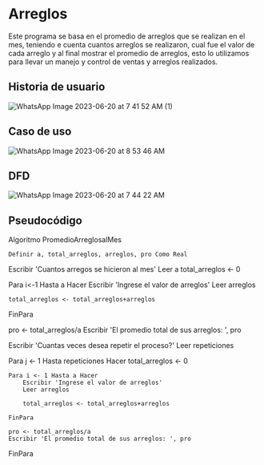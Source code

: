 # Arreglos
Este programa se basa en el promedio de arreglos que se realizan en el mes, teniendo e cuenta cuantos arreglos se realizaron, cual fue el valor de cada arreglo y al final mostrar el promedio de arreglos, esto lo utilizamos para llevar un manejo y control de ventas y arreglos realizados.

## Historia de usuario 

![WhatsApp Image 2023-06-20 at 7 41 52 AM (1)](https://github.com/Julgame/ProyectoJP/assets/136615870/55d81b23-ddef-4480-a385-c4beed7128b2)


## Caso de uso

![WhatsApp Image 2023-06-20 at 8 53 46 AM](https://github.com/Julgame/ProyectoJP/assets/136615870/38b2a9f2-c635-4419-a990-27fea532ee30)


## DFD
![WhatsApp Image 2023-06-20 at 7 44 22 AM](https://github.com/Julgame/ProyectoJP/assets/136615870/eb4c55d1-ce83-4683-af4f-f9a78a6834bd)


## Pseudocódigo
  Algoritmo PromedioArreglosalMes

  
	Definir a, total_arreglos, arreglos, pro Como Real

Escribir 'Cuantos arregos se hicieron al mes'
Leer a
total_arreglos <- 0

Para i<-1 Hasta a Hacer
	Escribir 'Ingrese el valor de arreglos'
	Leer arreglos

	total_arreglos <- total_arreglos+arreglos

FinPara

pro <- total_arreglos/a
Escribir 'El promedio total de sus arreglos: ', pro

Escribir 'Cuantas veces desea repetir el proceso?'
Leer repeticiones

Para j <- 1 Hasta repeticiones Hacer
    total_arreglos <- 0

    Para i <- 1 Hasta a Hacer
        Escribir 'Ingrese el valor de arreglos'
        Leer arreglos

        total_arreglos <- total_arreglos+arreglos

    FinPara

    pro <- total_arreglos/a
    Escribir 'El promedio total de sus arreglos: ', pro

FinPara

